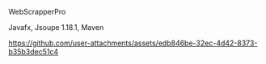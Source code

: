 WebScrapperPro

Javafx, Jsoupe 1.18.1, Maven

https://github.com/user-attachments/assets/edb846be-32ec-4d42-8373-b35b3dec51c4
